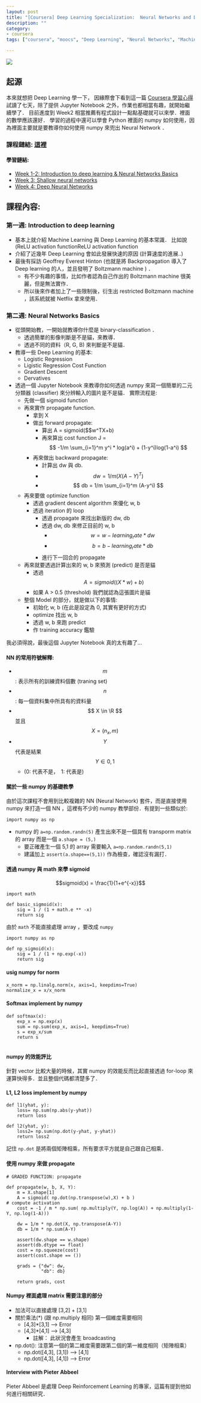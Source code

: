 ```yaml
---
layout: post
title: "[Coursera] Deep Learning Specialization:  Neural Networks and Deep Learning (一）"
description: ""
category: 
- coursera
tags: ["coursera", "moocs", "Deep Learning", "Neural Networks", "Machine Learning"]

---
```





![](https://tctechcrunch2011.files.wordpress.com/2017/06/ddbrg0vuwaelmop-1-jpg-large.jpeg?w=738)

## 起源

本來就想把 Deep Learning 學一下， 因緣際會下看到這一篇 [Coursera 學習心得](https://medium.com/@ywchen88/andrew-ng-deep-learning-specialization-%E8%AA%B2%E7%A8%8B%E6%84%9F%E6%83%B3-1-3-6acf4d6c5c82) 試讀了七天，除了提供 Jupyter Notebook 之外，作業也都相當有趣，就開始繼續學了． 目前進度到 Week2 相當推薦有程式設計一點點基礎就可以來學．裡面的數學應該還好． 學習的過程中還可以學會 Python 裡面的 numpy 如何使用，因為裡面主要就是要教導你如何使用 numpy 來兜出 Neural Network ．

### 課程鏈結:  [這裡](https://www.coursera.org/learn/neural-networks-deep-learning/home/welcome)

#### 學習鏈結:

- [Week 1-2: Introduction to deep learning & Neural Networks Basics](http://www.evanlin.com/moocs-DLS-NN-DL/)
- [Week 3: Shallow neural networks](http://www.evanlin.com/moocs-DLS-NN-DL2/)
- [Week 4: Deep Neural Networks](http://www.evanlin.com/moocs-DLS-NN-DL3/)



## 課程內容:

### 第一週: Introduction to deep learning

- 基本上就介紹 Machine Learning 與 Deep Learning 的基本常識． 比如說 (ReLU activation functionReLU activation function
- 介紹了近幾年 Deep Learning 會如此發展快速的原因 (計算速度的進展..)
- 最後有採訪 Geoffrey Everest Hinton (也就是將 Backpropagation 導入了 Deep learning 的人，並且發明了 Boltzmann machine ) ． 
	- 有不少有趣的事情，比如作者認為自己作出的  Boltzmann machine 很美麗，但是無法實作．
	- 所以後來作者加上了一些限制後，衍生出 restricted Boltzmann machine ，該系統就被 Netflix 拿來使用．

### 第二週: Neural Networks Basics

- 從頭開始教，一開始就教導你什麼是 binary-classification ．
	- 透過簡單的影像判斷是不是貓，來教導．
	- 透過不同的資料（R, G, B) 來判斷是不是貓．
- 教導一些 Deep Learning 的基本:
	- Logistic Regression 
	- Ligistic Regression Cost Function
	- Gradient Descent
	- Dervatives
- 透過一個 Jupyter Notebook 來教導你如何透過 numpy 來寫一個簡單的二元分類器 (classifier) 來分辨輸入的圖片是不是貓． 實際流程是:
	- 先做一個 sigmoid function
	- 再來實作 propagate function.
		- 拿到 X
		- 做出 forward propagate:
			- 算出 A = sigmoid($$w^TX+b)
			- 再來算出 cost function J = $$ -1/m \sum_{i=1}^m y^i * log(a^i) + (1-y^i)log(1-a^i) $$
		- 再來做出 backward propagate:
			- 計算出 dw 與 db.
			- $$ dw = 1/m (X (A-Y)^T) $$
			- $$ db = 1/m \sum_{i=1}^m (A-y^i) $$
	- 再來要做 optimize function
		- 透過 gradient descent algorithm 來優化 w, b
		- 透過 iteration 的 loop
			- 透過 propagate 來找出新版的 dw, db
			- 透過 dw, db 來修正目前的 w, b
				- $$w = w - learning_rate * dw $$
				- $$b = b - learning_rate * db $$
			- 進行下一回合的 propagate
	- 再來就要透過計算出來的 w, b 來預測 (predict) 是否是貓
		- 透過 $$ A =  sigmoid( (X * w) + b) $$
		- 如果 A > 0.5 (threshold) 我們就認為這張圖片是貓
	- 整個 Model 的部分，就是做以下的事情:
		- 初始化 w, b (在此是設定為 0, 其實有更好的方式)
		- optimize 找出 w, b
		- 透過 w, b 來跑 predict
		- 作 training accuracy 鑑驗

我必須得說，最後這個 Jupyter Notebook 真的太有趣了...	

#### NN 的常用符號解釋:

- $$m$$: 表示所有的訓練資料個數 (traning set)
- $$n$$: 每一個資料集中所具有的資料量
- $$ X \in \R $$ 並且 $$ X=(n_x, m)$$
- $$ Y $$ 代表是結果  $$ Y \in {0, 1} $$ 
	- (0: 代表不是，　1: 代表是)



#### 關於一些 numpy 的基礎教學

由於這次課程不會用到比較複雜的 NN (Neural Network) 套件，而是直接使用 numpy 來打造一個 NN ，這裡有不少的 numpy 教學部份．有提到一些類似於:

`import numpy as np`

- numpy 的 `a=np.random.randn(5)` 產生出來不是一個具有 transporm matrix 的 array 而是一個 `a.shape = (5,)`
	- 要正確產生一個 5,1 的 array 需要輸入 `a=np.random.randn(5,1)`
	- 建議加上 `assert(a.shape==(5,1))` 作為檢查，確認沒有漏打．

#### 透過 numpy 與 math 來學 sigmoid 

$$sigmoid(x) = \frac{1}{1+e^{-x}}$$

```
import math

def basic_sigmoid(x):
    sig = 1 / (1 + math.e ** -x)
    return sig
```	

由於 `math` 不能直接處理 array ，要改成 `numpy`

```
import numpy as np

def np_sigmoid(x):
    sig = 1 / (1 + np.exp(-x))
    return sig
```


#### usig numpy for norm

```
x_norm = np.linalg.norm(x, axis=1, keepdims=True)
normalize_x = x/x_norm
```

#### Softmax implement by numpy



```
def softmax(x):
    exp_x = np.exp(x)
    sum = np.sum(exp_x, axis=1, keepdims=True)
    s = exp_x/sum
    return s  
    
```    

#### numpy 的效能評比

針對 vector 比較大量的時候，其實 numpy 的效能反而比起直接透過 for-loop 來運算快得多．並且整個代碼都清楚多了．

#### L1, L2 loss implement by numpy

```
def l1(yhat, y):
    loss= np.sum(np.abs(y-yhat))
    return loss
    
def l2(yhat, y):
    loss2= np.sum(np.dot(y-yhat, y-yhat))
    return loss2
```

記住 `np.dot` 是將兩個矩陣相乘，所有要求平方就是自己跟自己相乘．        

#### 使用 numpy 來做 propagate

```
# GRADED FUNCTION: propagate

def propagate(w, b, X, Y):
    m = X.shape[1]
    A = sigmoid( np.dot(np.transpose(w),X) + b )                                   # compute activation
    cost = -1 / m * np.sum( np.multiply(Y, np.log(A)) + np.multiply(1-Y, np.log(1-A)))
    
    dw = 1/m * np.dot(X, np.transpose(A-Y))
    db = 1/m * np.sum(A-Y)

    assert(dw.shape == w.shape)
    assert(db.dtype == float)
    cost = np.squeeze(cost)
    assert(cost.shape == ())
    
    grads = {"dw": dw,
             "db": db}
    
    return grads, cost
```    

#### Numpy 裡面處理 matrix 需要注意的部分

- 加法可以直接處理 [3,2] + [3,1]
- 關於乘法(*) (跟 np.multiply 相同) 第一個維度需要相同 
	- [4,3]*[3,1] --> Error
	- [4,3]*[4,1] --> [4,3]
		- 註解： 此狀況會產生 broadcasting 
- np.dot(): 注意第一個的第二維度需要跟第二個的第一維度相同（矩陣相乘）
	- np.dot([4,3], [3,1]) --> [4,1]
	- np.dot([4,3], [4,1]) --> Error

#### Interview with Pieter Abbeel 

Pieter Abbeel 是處理 Deep Reinforcement Learning 的專家，這篇有提到他如何進行相關研究．
